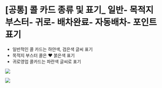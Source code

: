 # [공통] 콜 카드 종류 및 표기_ 일반- 목적지 부스터- 귀로- 배차완료- 자동배차- 포인트 표기

- 일반적인 콜 카드는 하얀색, 검은색 글씨 표기  
- 목적지 부스터 콜은 ♥ 붉은색 표기  
- 귀로영업 콜카드는 파란색 글씨로 표기

![](https://kakaomobilitysupport.zendesk.com/hc/article_attachments/29195283312409)

![](https://kakaomobilitysupport.zendesk.com/hc/article_attachments/29195299380121)